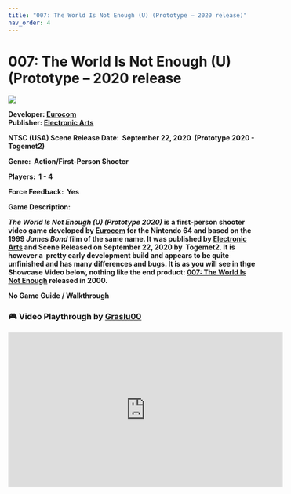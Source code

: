```yaml
---
title: "007: The World Is Not Enough (U) (Prototype – 2020 release)"
nav_order: 4
---
```


# 007: The World Is Not Enough (U) (Prototype – 2020 release
<b>


![](https://www.project64-legacy.com/data/uploads/RDX/TWINE_%28Prototype_2020_Release%29.png)

**Developer:** <a href="https://en.wikipedia.org/wiki/Eurocom" target="_blank" rel="noopener">Eurocom</a>  
**Publisher:** <a href="https://en.wikipedia.org/wiki/Electronic_Arts" target="_blank" rel="noopener">Electronic Arts</a>

NTSC (USA) Scene Release Date:  September 22, 2020  (Prototype 2020 - Togemet2) 

Genre:  Action/First-Person Shooter

Players:  1 - 4

Force Feedback:  Yes 

**Game Description:**

_**The World Is Not Enough**_ **_(U) (Prototype 2020)_** is a first-person shooter video game developed by [Eurocom](https://en.wikipedia.org/wiki/Eurocom "Eurocom") for the Nintendo 64 and based on the 1999 _James Bond_ film of the same name. It was published by [Electronic Arts](https://en.wikipedia.org/wiki/Electronic_Arts "Electronic Arts") and Scene Released on September 22, 2020 by  Togemet2. It is however a  pretty early development build and appears to be quite unfinished and has many differences and bugs. It is as you will see in thge Showcase Video below, nothing like the end product: [007: The World Is Not Enough](https://www.project64.emulation64.com/index.php?id=007-the-world-is-not-enough) released in 2000.


<strong>No Game Guide / Walkthrough</strong>

### 🎮 Video Playthrough by <a href="https://www.youtube.com/channel/UCGInMxYIVrl23nLjDAIMknw" target="_blank" rel="noreferrer noopener">Graslu00</a>
<b>

  <iframe 
    width="560" 
    height="315" 
    src="https://www.youtube.com/embed/aKCLPw-OQJ0" 
    title="YouTube video player" 
    frameborder="0" 
    allow="accelerometer; autoplay; clipboard-write; encrypted-media; gyroscope; picture-in-picture; web-share" 
    referrerpolicy="strict-origin-when-cross-origin" 
    allowfullscreen>
  </iframe>
<br>
